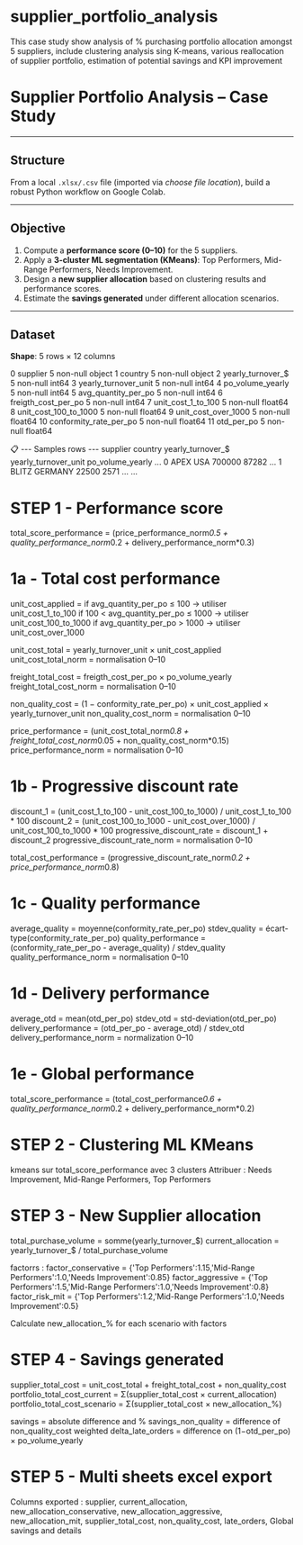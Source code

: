 # supplier_portfolio_analysis
This case study show analysis of % purchasing portfolio allocation amongst 5 suppliers, include clustering analysis sing K-means, various reallocation of supplier portfolio, estimation of potential savings and KPI improvement 

# Supplier Portfolio Analysis – Case Study  

---

## Structure  
From a local `.xlsx/.csv` file (imported via *choose file location*), build a robust Python workflow on Google Colab.  

---

## Objective  
1. Compute a **performance score (0–10)** for the 5 suppliers.  
2. Apply a **3-cluster ML segmentation (KMeans)**: Top Performers, Mid-Range Performers, Needs Improvement.  
3. Design a **new supplier allocation** based on clustering results and performance scores.  
4. Estimate the **savings generated** under different allocation scenarios.  

---

## Dataset  

**Shape**: 5 rows × 12 columns  

 0  supplier                 5 non-null object
 1  country                  5 non-null object
 2  yearly_turnover_$        5 non-null int64
 3  yearly_turnover_unit     5 non-null int64
 4  po_volume_yearly         5 non-null int64
 5  avg_quantity_per_po      5 non-null int64
 6  freigth_cost_per_po      5 non-null int64
 7  unit_cost_1_to_100       5 non-null float64
 8  unit_cost_100_to_1000    5 non-null float64
 9  unit_cost_over_1000      5 non-null float64
 10 conformity_rate_per_po   5 non-null float64
 11 otd_per_po               5 non-null float64

📋 --- Samples rows ---
  supplier  country  yearly_turnover_$  yearly_turnover_unit  po_volume_yearly ...
0   APEX       USA            700000              87282              ...
1   BLITZ    GERMANY           22500               2571              ...
...

# STEP 1 - Performance score
total_score_performance = (price_performance_norm*0.5 + quality_performance_norm*0.2 + delivery_performance_norm*0.3)

# 1a - Total cost performance
unit_cost_applied =
    if avg_quantity_per_po ≤ 100 → utiliser unit_cost_1_to_100
    if 100 < avg_quantity_per_po ≤ 1000 → utiliser unit_cost_100_to_1000
    if avg_quantity_per_po > 1000 → utiliser unit_cost_over_1000

unit_cost_total = yearly_turnover_unit × unit_cost_applied
unit_cost_total_norm = normalisation 0–10

freight_total_cost = freigth_cost_per_po × po_volume_yearly
freight_total_cost_norm = normalisation 0–10

non_quality_cost = (1 − conformity_rate_per_po) × unit_cost_applied × yearly_turnover_unit
non_quality_cost_norm = normalisation 0–10

price_performance = (unit_cost_total_norm*0.8 + freight_total_cost_norm*0.05 + non_quality_cost_norm*0.15)
price_performance_norm = normalisation 0–10

# 1b - Progressive discount rate
discount_1 = (unit_cost_1_to_100 - unit_cost_100_to_1000) / unit_cost_1_to_100 * 100
discount_2 = (unit_cost_100_to_1000 - unit_cost_over_1000) / unit_cost_100_to_1000 * 100
progressive_discount_rate = discount_1 + discount_2
progressive_discount_rate_norm = normalisation 0–10

total_cost_performance = (progressive_discount_rate_norm*0.2 + price_performance_norm*0.8)

# 1c - Quality performance
average_quality = moyenne(conformity_rate_per_po)
stdev_quality = écart-type(conformity_rate_per_po)
quality_performance = (conformity_rate_per_po - average_quality) / stdev_quality
quality_performance_norm = normalisation 0–10

# 1d - Delivery performance
average_otd = mean(otd_per_po)
stdev_otd = std-deviation(otd_per_po)
delivery_performance = (otd_per_po - average_otd) / stdev_otd
delivery_performance_norm = normalization 0–10

# 1e - Global performance
total_score_performance = (total_cost_performance*0.6 + quality_performance_norm*0.2 + delivery_performance_norm*0.2)

# STEP 2 - Clustering ML KMeans
kmeans sur total_score_performance avec 3 clusters
Attribuer : Needs Improvement, Mid-Range Performers, Top Performers

# STEP 3 - New Supplier allocation
total_purchase_volume = somme(yearly_turnover_$)
current_allocation = yearly_turnover_$ / total_purchase_volume

factorrs :
factor_conservative = {'Top Performers':1.15,'Mid-Range Performers':1.0,'Needs Improvement':0.85}
factor_aggressive   = {'Top Performers':1.5,'Mid-Range Performers':1.0,'Needs Improvement':0.8}
factor_risk_mit     = {'Top Performers':1.2,'Mid-Range Performers':1.0,'Needs Improvement':0.5}

Calculate new_allocation_% for each scenario with factors

# STEP 4 - Savings generated
supplier_total_cost = unit_cost_total + freight_total_cost + non_quality_cost
portfolio_total_cost_current = Σ(supplier_total_cost × current_allocation)
portfolio_total_cost_scenario = Σ(supplier_total_cost × new_allocation_%)

savings = absolute difference and %
savings_non_quality = difference of non_quality_cost weighted
delta_late_orders = difference on (1−otd_per_po) × po_volume_yearly

# STEP 5 - Multi sheets excel export
Columns exported :
supplier, current_allocation, new_allocation_conservative, new_allocation_aggressive, new_allocation_mit,
supplier_total_cost, non_quality_cost, late_orders,
Global savings and details
